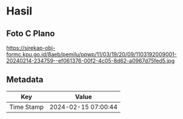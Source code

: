 # Hasil

## Foto C Plano

https://sirekap-obj-formc.kpu.go.id/8aeb/pemilu/ppwp/11/03/19/20/09/1103192009001-20240214-234759--ef061376-00f2-4c05-8d62-a0967d75fed5.jpg


## Metadata

| Key        | Value               |
| ---------- | ------------------- |
| Time Stamp | 2024-02-15 07:00:44 |



